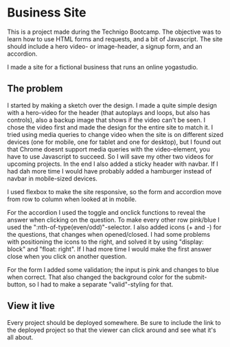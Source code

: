 # Business Site
This is a project made during the Technigo Bootcamp. The objective was to learn how to use HTML forms and requests, and a bit of Javascript. The site should include a hero video- or image-header, a signup form, and an accordion. 

I made a site for a fictional business that runs an online yogastudio. 

## The problem
I started by making a sketch over the design. I made a quite simple design with a hero-video for the header (that autoplays and loops, but also has controls), also a backup image that shows if the video can't be seen. I chose the video first and made the design for the entire site to match it. I tried using media queries to change video when the site is on different sized devices (one for mobile, one for tablet and one for desktop), but I found out that Chrome doesnt support media queries with the video-element, you have to use Javascript to succeed. So I will save my other two videos for upcoming projects. In the end I also added a sticky header with navbar. If I had dah more time I would have probably added a hamburger instead of navbar in mobile-sized devices. 

I used flexbox to make the site responsive, so the form and accordion move from row to column when looked at in mobile. 

For the accordion I used the toggle and onclick functions to reveal the answer when clicking on the question. To make every other row pink/blue I used the ":nth-of-type(even/odd)"-selector. I also added icons (+ and -) for the questions, that changes when opened/closed. I had some problems with positioning the icons to the right, and solved it by using "display: block" and "float: right". If I had more time I would make the first answer close when you click on another question. 

For the form I added some validation; the input is pink and changes to blue when correct. That also changed the background color for the submit-button, so I had to make a separate "valid"-styling for that. 

## View it live
Every project should be deployed somewhere. Be sure to include the link to the deployed project so that the viewer can click around and see what it's all about.

